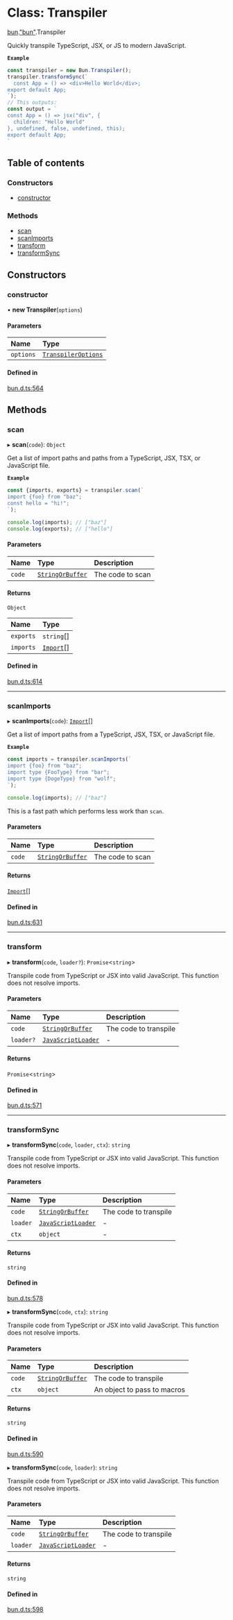 # Class: Transpiler

[bun](../modules/bun.md).["bun"](../modules/bun._bun_.md).Transpiler

Quickly transpile TypeScript, JSX, or JS to modern JavaScript.

**`Example`**

```js
const transpiler = new Bun.Transpiler();
transpiler.transformSync(`
  const App = () => <div>Hello World</div>;
export default App;
`);
// This outputs:
const output = `
const App = () => jsx("div", {
  children: "Hello World"
}, undefined, false, undefined, this);
export default App;
`
```

## Table of contents

### Constructors

- [constructor](bun._bun_.Transpiler.md#constructor)

### Methods

- [scan](bun._bun_.Transpiler.md#scan)
- [scanImports](bun._bun_.Transpiler.md#scanimports)
- [transform](bun._bun_.Transpiler.md#transform)
- [transformSync](bun._bun_.Transpiler.md#transformsync)

## Constructors

### constructor

• **new Transpiler**(`options`)

#### Parameters

| Name | Type |
| :------ | :------ |
| `options` | [`TranspilerOptions`](../interfaces/bun._bun_.TranspilerOptions.md) |

#### Defined in

[bun.d.ts:564](https://github.com/goodcodedev/bun-types/blob/8bd1b3a/bun.d.ts#L564)

## Methods

### scan

▸ **scan**(`code`): `Object`

Get a list of import paths and paths from a TypeScript, JSX, TSX, or JavaScript file.

**`Example`**

```js
const {imports, exports} = transpiler.scan(`
import {foo} from "baz";
const hello = "hi!";
`);

console.log(imports); // ["baz"]
console.log(exports); // ["hello"]
```

#### Parameters

| Name | Type | Description |
| :------ | :------ | :------ |
| `code` | [`StringOrBuffer`](../modules/bun.md#stringorbuffer) | The code to scan |

#### Returns

`Object`

| Name | Type |
| :------ | :------ |
| `exports` | `string`[] |
| `imports` | [`Import`](../interfaces/bun._bun_.Import.md)[] |

#### Defined in

[bun.d.ts:614](https://github.com/goodcodedev/bun-types/blob/8bd1b3a/bun.d.ts#L614)

___

### scanImports

▸ **scanImports**(`code`): [`Import`](../interfaces/bun._bun_.Import.md)[]

Get a list of import paths from a TypeScript, JSX, TSX, or JavaScript file.

**`Example`**

```js
const imports = transpiler.scanImports(`
import {foo} from "baz";
import type {FooType} from "bar";
import type {DogeType} from "wolf";
`);

console.log(imports); // ["baz"]
```
This is a fast path which performs less work than `scan`.

#### Parameters

| Name | Type | Description |
| :------ | :------ | :------ |
| `code` | [`StringOrBuffer`](../modules/bun.md#stringorbuffer) | The code to scan |

#### Returns

[`Import`](../interfaces/bun._bun_.Import.md)[]

#### Defined in

[bun.d.ts:631](https://github.com/goodcodedev/bun-types/blob/8bd1b3a/bun.d.ts#L631)

___

### transform

▸ **transform**(`code`, `loader?`): `Promise`<`string`\>

Transpile code from TypeScript or JSX into valid JavaScript.
This function does not resolve imports.

#### Parameters

| Name | Type | Description |
| :------ | :------ | :------ |
| `code` | [`StringOrBuffer`](../modules/bun.md#stringorbuffer) | The code to transpile |
| `loader?` | [`JavaScriptLoader`](../modules/bun._bun_.md#javascriptloader) | - |

#### Returns

`Promise`<`string`\>

#### Defined in

[bun.d.ts:571](https://github.com/goodcodedev/bun-types/blob/8bd1b3a/bun.d.ts#L571)

___

### transformSync

▸ **transformSync**(`code`, `loader`, `ctx`): `string`

Transpile code from TypeScript or JSX into valid JavaScript.
This function does not resolve imports.

#### Parameters

| Name | Type | Description |
| :------ | :------ | :------ |
| `code` | [`StringOrBuffer`](../modules/bun.md#stringorbuffer) | The code to transpile |
| `loader` | [`JavaScriptLoader`](../modules/bun._bun_.md#javascriptloader) | - |
| `ctx` | `object` | - |

#### Returns

`string`

#### Defined in

[bun.d.ts:578](https://github.com/goodcodedev/bun-types/blob/8bd1b3a/bun.d.ts#L578)

▸ **transformSync**(`code`, `ctx`): `string`

Transpile code from TypeScript or JSX into valid JavaScript.
This function does not resolve imports.

#### Parameters

| Name | Type | Description |
| :------ | :------ | :------ |
| `code` | [`StringOrBuffer`](../modules/bun.md#stringorbuffer) | The code to transpile |
| `ctx` | `object` | An object to pass to macros |

#### Returns

`string`

#### Defined in

[bun.d.ts:590](https://github.com/goodcodedev/bun-types/blob/8bd1b3a/bun.d.ts#L590)

▸ **transformSync**(`code`, `loader`): `string`

Transpile code from TypeScript or JSX into valid JavaScript.
This function does not resolve imports.

#### Parameters

| Name | Type | Description |
| :------ | :------ | :------ |
| `code` | [`StringOrBuffer`](../modules/bun.md#stringorbuffer) | The code to transpile |
| `loader` | [`JavaScriptLoader`](../modules/bun._bun_.md#javascriptloader) | - |

#### Returns

`string`

#### Defined in

[bun.d.ts:598](https://github.com/goodcodedev/bun-types/blob/8bd1b3a/bun.d.ts#L598)
